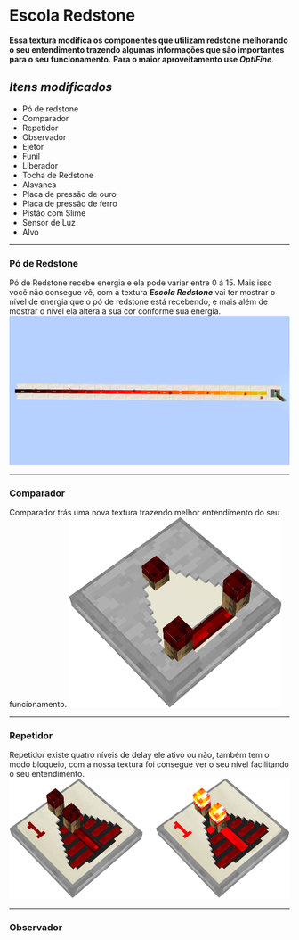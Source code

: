 
# Escola Redstone

**Essa textura modifica os componentes que utilizam redstone melhorando o seu entendimento trazendo algumas informações que são importantes para o seu funcionamento.**
**Para o maior aproveitamento use ***OptiFine*****.

## ***Itens modificados***
- Pó de redstone
- Comparador
- Repetidor
- Observador
- Ejetor
- Funil
- Liberador
- Tocha de Redstone
- Alavanca
- Placa de pressão de ouro
- Placa de pressão de ferro
- Pistão com Slime
- Sensor de Luz
- Alvo
---
### Pó de Redstone
Pó de Redstone recebe energia e ela pode variar entre 0 á 15. Mais isso você não consegue vê, com a textura ***Escola Redstone*** vai ter mostrar o nível de energia que o pó de redstone está recebendo, e mais além de mostrar o nível ela altera a sua cor conforme sua energia.
![Redstone Dust power](https://github.com/elderbr/Escola_Redstone/blob/main/img/redstone_dust_power.png?raw=true)

---
### Comparador
Comparador trás uma nova textura trazendo melhor entendimento do seu funcionamento.
![Comparador personalizado](https://github.com/elderbr/Escola_Redstone/blob/main/img/comparator.png?raw=true)

---
### Repetidor
Repetidor existe quatro níveis de delay ele ativo ou não, também tem o modo bloqueio, com a nossa textura foi consegue ver o seu nível facilitando o seu entendimento.
![Repetidor](https://github.com/elderbr/Escola_Redstone/blob/main/img/repetidor_01.png?raw=true)

---
### Observador

